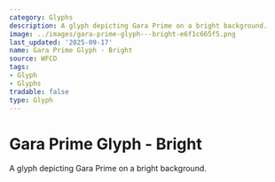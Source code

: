```yaml
---
category: Glyphs
description: A glyph depicting Gara Prime on a bright background.
image: ../images/gara-prime-glyph---bright-e6f1c665f5.png
last_updated: '2025-09-17'
name: Gara Prime Glyph - Bright
source: WFCD
tags:
- Glyph
- Glyphs
tradable: false
type: Glyph
---
```


# Gara Prime Glyph - Bright

A glyph depicting Gara Prime on a bright background.

